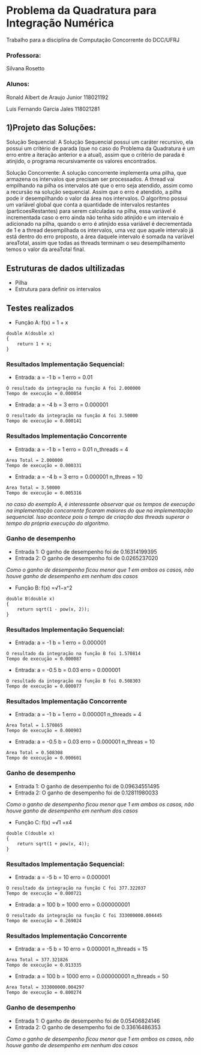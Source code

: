 # Problema da Quadratura para Integração Numérica
Trabalho para a disciplina de Computação Concorrente do DCC/UFRJ

### Professora:
Silvana Rosetto

### Alunos:
Ronald Albert de Araujo Junior 118021192

Luis Fernando Garcia Jales 118021281

## 1)Projeto das Soluções:
Solução Sequencial:
  A Solução Sequencial possui um caráter recursivo, ela possui um critério de parada (que no caso do Problema da Quadratura é um erro entre a iteração anterior e a atual), assim que o critério de parada é atinjido, o programa recursivamente os valores encontrados.
  
Solução Concorrente:
  A solução concorrente implementa uma pilha, que armazena os intervalos que precisam ser processados. A thread vai empilhando na pilha os intervalos até que o erro seja atendido, assim como a recursão na solução sequencial. Assim que o erro é atendido, a pilha pode ir desempilhando o valor da área nos intervalos. 
  O algoritmo possui um variável global que conta a quantidade de intervalos restantes (particoesRestantes) para serem calculadas na pilha, essa variável é incrementada caso o erro ainda não tenha sido atinjido e um intervalo é adicionado na pilha, quando o erro é atinjido essa variável é decrementada de 1 e a thread desempilhada os intervalos, uma vez que aquele intervalo já está dentro do erro proposto, a área daquele intervalo é somada na variável areaTotal, assim que todas as threads terminam o seu desempilhamento temos o valor da areaTotal final.
  
## Estruturas de dados ultilizadas
* Pilha 
* Estrutura para definir os intervalos

## Testes realizados
* Função A: f(x) = 1 + x
```
double A(double x)
{
	return 1 + x;
}

```
  ### Resultados Implementação Sequencial:
  * Entrada: a = -1 b = 1 erro = 0.01
   ```
   O resultado da integração na função A foi 2.000000
   Tempo de execução = 0.000054
   ```
  * Entrada: a = -4 b = 3 erro = 0.000001
  ```
  O resultado da integração na função A foi 3.50000
  Tempo de execução = 0.000141
  
   ```
  ### Resultados Implementação Concorrente
  * Entrada: a = -1 b = 1 erro = 0.01 n_threads = 4
   ```
   Area Total = 2.000000
   Tempo de execução = 0.000331
   ```
  * Entrada: a = -4 b = 3 erro = 0.000001 n_threas = 10
  ```
  Area Total = 3.50000
  Tempo de execução = 0.005316
  
   ```
   *no caso do exemplo A, é interessante observar que os tempos de execução na implementação concorrente ficaram maiores do que na implementação sequencial. Isso acontece pois o tempo de criação das threads superar o tempo da própria execução do algoritmo.*
   ### Ganho de desempenho
   * Entrada 1:
      O ganho de desempenho foi de 0.16314199395
   * Entrada 2:
      O ganho de desempenho foi de 0.0265237020
      
*Como o ganho de desempenho ficou menor que 1 em ambos os casos, não houve ganho de desempenho em nenhum dos casos*
    
* Função B: f(x) =√1−x^2
```
double B(double x)
{
	return sqrt(1 - pow(x, 2));
}

```
### Resultados Implementação Sequencial:
  * Entrada: a = -1 b = 1 erro = 0.000001
   ```
   O resultado da integração na função B foi 1.570814
   Tempo de execução = 0.000087
   ```
  * Entrada: a = -0.5 b = 0.03 erro = 0.000001
  ```
  O resultado da integração na função B foi 0.508303
  Tempo de execução = 0.000077
   ```
  ### Resultados Implementação Concorrente
  * Entrada: a = -1 b = 1 erro = 0.000001 n_threads = 4
   ```
   Area Total = 1.570865
  Tempo de execução = 0.000903

   ```
  * Entrada: a = -0.5 b = 0.03 erro = 0.000001 n_threas = 10
  ```
Area Total = 0.508308
Tempo de execução = 0.000601
  
   ```
   ### Ganho de desempenho
   * Entrada 1:
      O ganho de desempenho foi de 0.09634551495
   * Entrada 2:
      O ganho de desempenho foi de 0.12811980033
      
*Como o ganho de desempenho ficou menor que 1 em ambos os casos, não houve ganho de desempenho em nenhum dos casos*
* Função C: f(x) =√1 +x4
```
double C(double x)
{
	return sqrt(1 + pow(x, 4));
}

```
### Resultados Implementação Sequencial:
  * Entrada: a = -5 b = 10 erro = 0.000001
   ```
   O resultado da integração na função C foi 377.322037
   Tempo de execução = 0.000721
   ```
  * Entrada: a = 100 b = 1000 erro = 0.000000001
  ```
  O resultado da integração na função C foi 333000000.004445
  Tempo de execução = 0.269024

   ```
  ### Resultados Implementação Concorrente
  * Entrada: a = -5 b = 10 erro = 0.000001 n_threads = 15
   ```
   Area Total = 377.321826
Tempo de execução = 0.013335
   ```
  * Entrada: a = 100 b = 1000 erro = 0.000000001 n_threads = 50
  ```
Area Total = 333000000.004297
Tempo de execução = 0.800274
  
   ```
   ### Ganho de desempenho
   * Entrada 1:
      O ganho de desempenho foi de 0.05406824146
   * Entrada 2:
      O ganho de desempenho foi de 0.33616486353
      
*Como o ganho de desempenho ficou menor que 1 em ambos os casos, não houve ganho de desempenho em nenhum dos casos*
